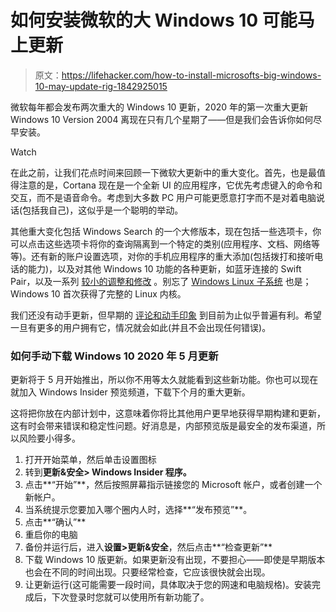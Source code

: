 # 如何安装微软的大 Windows 10 可能马上更新

> 原文：<https://lifehacker.com/how-to-install-microsofts-big-windows-10-may-update-rig-1842925015>

微软每年都会发布两次重大的 Windows 10 更新，2020 年的第一次重大更新 Windows 10 Version 2004 离现在只有几个星期了——但是我们会告诉你如何尽早安装。

Watch

在此之前，让我们花点时间来回顾一下微软大更新中的重大变化。首先，也是最值得注意的是，Cortana 现在是一个全新 UI 的应用程序，它优先考虑键入的命令和交互，而不是语音命令。考虑到大多数 PC 用户可能更愿意打字而不是对着电脑说话(包括我自己)，这似乎是一个聪明的举动。

其他重大变化包括 Windows Search 的一个大修版本，现在包括一些选项卡，你可以点击这些选项卡将你的查询隔离到一个特定的类别(应用程序、文档、网络等等)。还有新的账户设置选项，对你的手机应用程序的重大添加(包括拨打和接听电话的能力)，以及对其他 Windows 10 功能的各种更新，如蓝牙连接的 Swift Pair，以及一系列 [较小的调整和修改](https://www.neowin.net/news/windows-10-version-2004-is-coming---heres-what-you-need-to-know-about-it/) 。别忘了 [Windows Linux 子系统](https://lifehacker.com/how-to-get-started-with-the-windows-subsystem-for-linux-1828952698) 也是；Windows 10 首次获得了完整的 Linux 内核。

我们还没有动手更新，但早期的 [评论和动手印象](https://www.windowscentral.com/hands-windows-10-april-2020-update-showcasing-new-features-and-changes) 到目前为止似乎普遍有利。希望一旦有更多的用户拥有它，情况就会如此(并且不会出现任何错误)。

### 如何手动下载 Windows 10 2020 年 5 月更新

更新将于 5 月开始推出，所以你不用等太久就能看到这些新功能。你也可以现在就加入 Windows Insider 预览频道，下载下个月的重大更新。

这将把你放在内部计划中，这意味着你将比其他用户更早地获得早期构建和更新，这有时会带来错误和稳定性问题。好消息是，内部预览版是最安全的发布渠道，所以风险要小得多。

1.  打开开始菜单，然后单击设置图标
2.  转到**更新&安全> Windows Insider 程序。**
3.  点击**“开始”**，然后按照屏幕指示链接您的 Microsoft 帐户，或者创建一个新帐户。
4.  当系统提示您要加入哪个圈内人时，选择**“发布预览”**。
5.  点击**“确认”**
6.  重启你的电脑
7.  备份并运行后，进入**设置>更新&安全**，然后点击**“检查更新”**
8.  下载 Windows 10 版更新。如果更新没有出现，不要担心——即使是早期版本也会在不同的时间出现。只要经常检查，它应该很快就会出现。
9.  让更新运行(这可能需要一段时间，具体取决于您的网速和电脑规格)。安装完成后，下次登录时您就可以使用所有新功能了。
